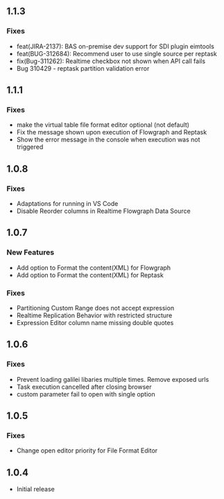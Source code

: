 ## 1.1.3

### Fixes
- feat(JIRA-2137): BAS on-premise dev support for SDI plugin eimtools
- feat(BUG-312684): Recommend user to use single source per reptask
- fix(Bug-311262): Realtime checkbox not shown when API call fails
- Bug 310429 - reptask partition validation error

## 1.1.1

### Fixes
- make the virtual table file format editor optional (not default)
- Fix the message shown upon execution of Flowgraph and Reptask
- Show the error message in the console when execution was not triggered

## 1.0.8

### Fixes
- Adaptations for running in VS Code
- Disable Reorder columns in Realtime Flowgraph Data Source

## 1.0.7

### New Features
- Add option to Format the content(XML) for Flowgraph
- Add option to Format the content(XML) for Reptask

### Fixes
- Partitioning Custom Range does not accept expression
- Realtime Replication Behavior with restricted structure
- Expression Editor column name missing double quotes

## 1.0.6

### Fixes
- Prevent loading galilei libaries multiple times. Remove exposed urls
- Task execution cancelled after closing browser
- custom parameter fail to open with single option

## 1.0.5

### Fixes
- Change open editor priority for File Format Editor

## 1.0.4

- Initial release
